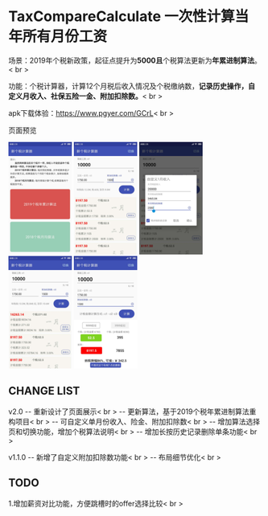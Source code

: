 # TaxCompareCalculate 一次性计算当年所有月份工资

场景：2019年个税新政策，起征点提升为**5000且**个税算法更新为**年累进制算法**。< br >

功能：个税计算器，计算12个月税后收入情况及个税缴纳数，**记录历史操作，自定义月收入、社保五险一金、附加扣除数。**< br >

apk下载体验：https://www.pgyer.com/GCrL< br >


页面预览

<img src="images/201901.jpeg" width="25%" />
<img src="images/201902.jpeg" width="25%" />
<img src="images/201903.jpeg" width="25%" />
<img src="images/201904.jpeg" width="25%" />
<img src="images/201905.jpeg" width="25%" />

## CHANGE LIST
v2.0
-- 重新设计了页面展示< br >
-- 更新算法，基于2019个税年累进制算法重构项目< br >
-- 可自定义单月份收入、险金、附加扣除数< br >
-- 增加算法选择页和切换功能，增加个税算法说明< br >
-- 增加长按历史记录删除单条功能< br >


v1.1.0
-- 新增了自定义附加扣除数功能< br >
-- 布局细节优化< br >

## TODO
1.增加薪资对比功能，方便跳槽时的offer选择比较< br >